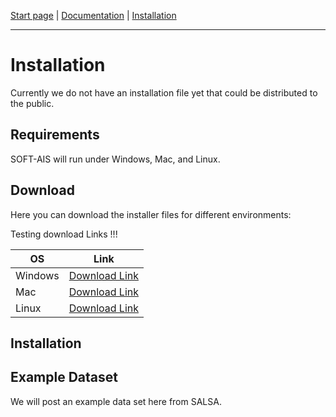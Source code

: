 [Start page](README.md) | [Documentation](documentation.md) | [Installation](download.md)

-------------------------

# Installation

Currently we do not have an installation file yet that could be distributed to the public.


## Requirements

SOFT-AIS will run under Windows, Mac, and Linux.

## Download

Here you can download the installer files for different environments:

Testing download Links !!!


| **OS**  | **Link** |
| ------------------------------ | ------------------------------------- |
| Windows| <a href="https://github.com/aapaecklar SOFT-AIS/Linux_installer/test.zip"> Download Link </a>                         |
| Mac | <a href="https://github.com/aapaecklar/SOFT-AIS/Linux_installer/test.zip">Download Link <a>                                     |
| Linux | <a href="https://github.com/aapaecklar/SOFT-AIS/Linux_installer/test.zip"> Download Link </a> |


## Installation




## Example Dataset

We will post an example data set here from SALSA.
